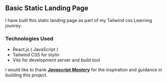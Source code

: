 ## Basic Static Landing Page 
I have built this static landing page as part of my Tailwind css Learning jounrey.

### Technologies Used
- React.js ( JavaScript )
- Tailwind CSS for stylin
- Vite for development server and build tool

I would like to thank ***<a href="https://www.youtube.com/@javascriptmastery">Javascript Mastery</a>*** for the inspiration and guidance in building this project.


